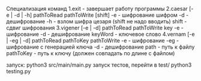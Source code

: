 Специализация команд
1.exit - завершает работу программы
2.caesar [-e | -d | -h] pathToRead pathToWrite [shift]
    -e - шифрование шифром
    -d - дешифрование
    -h - взлом шифра цезаря (shift не надо вводить)
    shift - сдвиг шифрования
3.vigener [-e | -d] pathToRead pathToWrite key
    -e - шифрование
    -d - дешифрование
    keyWord - ключевое слово
4.vernam [-e | -eg | -d] pathToRead pathToKey pathToWrite
    -e - шифрование
    -eg - шифрование с генерацией ключа 
    -d - дешифрование
    path - путь к файлу
    pathToKey - путь к ключу (должен совпадать по длине с файлом)

запуск:
	python3 src/main/main.py
запуск тестов, перейти в test/
	python3 testing.py